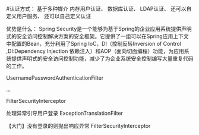 #认证方式： 
基于多种媒介
内存用户认证、
数据库认证、
LDAP认证、
还可以自定义用户服务、
还可以自己定义认证


优势是什么：
Spring Security是一个能够为基于Spring的企业应用系统提供声明式的安全访问控制解决方案的安全框架。它提供了一组可以在Spring应用上下文中配置的Bean，充分利用了Spring IoC，DI（控制反转Inversion of Control ,DI:Dependency Injection 依赖注入）和AOP（面向切面编程）功能，为应用系统提供声明式的安全访问控制功能，减少了为企业系统安全控制编写大量重复代码的工作。

UsernamePasswordAuthenticationFilter

...

FilterSecurityInterceptor

处理异常引导用户登录
ExceptionTranslationFilter

【大门】没有登录的则抛出响应异常
FilterSecurityInterceptor


